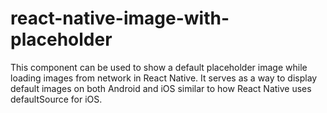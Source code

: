 # react-native-image-with-placeholder

This component can be used to show a default placeholder image while loading images from network in React Native. It serves as a way to display default images on both Android and iOS similar to how React Native uses defaultSource for iOS.
